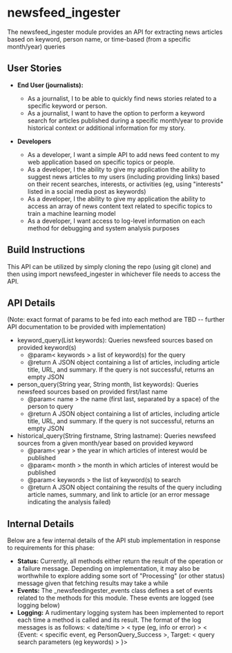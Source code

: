 # newsfeed_ingester
The newsfeed_ingester module provides an API for extracting news articles based on keyword, person name, or time-based (from a specific month/year) queries

## User Stories
- **End User (journalists):**
    - As a journalist, I to be able to quickly find news stories related to a specific keyword or person. 
    - As a journalist, I want to have the option to perform a keyword search for articles published during a specific month/year to provide historical context or additional information for my story.

- **Developers**
    - As a developer, I want a simple API to add news feed content to my web application based on specific topics or people.
    - As a developer, I the ability to give my application the ability to suggest news articles to my users (including providing links) based on their recent searches, interests, or activities (eg, using "interests" listed in a social media post as keywords) 
    - As a developer, I the ability to give my application the ability to access an array of news content text related to specific topics to train a machine learning model
    - As a developer, I want access to log-level information on each method for debugging and system analysis purposes

## Build Instructions
This API can be utilized by simply cloning the repo (using git clone) and then using import newsfeed_ingester in whichever file needs to access the API.

## API Details
(Note: exact format of params to be fed into each method are TBD -- further API documentation to be provided with implementation)
- keyword_query(List keywords): Queries newsfeed sources based on provided keyword(s) 
    - @param< keywords > a list of keyword(s) for the query 
    - @return A JSON object containing a list of articles, including article title, URL, and summary. If the query is not successful, returns an empty JSON
- person_query(String year, String month, list keywords): Queries newsfeed sources based on provided first/last name 
    - @param< name > the name (first last, separated by a space) of the person to query
    - @return A JSON object containing a list of articles, including article title, URL, and summary. If the query is not successful, returns an empty JSON
- historical_query(String firstname, String lastname): Queries newsfeed sources from a given month/year based on provided keyword
    - @param< year > the year in which articles of interest would be published
    - @param< month > the month in which articles of interest would be published
    - @param< keywords > the list of keyword(s) to search
    - @return A JSON object containing the results of the query including article names, summary, and link to article (or an error message indicating the analysis failed)

## Internal Details
Below are a few internal details of the API stub implementation in response to requirements for this phase:
- **Status:** Currently, all methods either return the result of the operation or a failure message. Depending on implementation, it may also be worthwhile to explore adding some sort of "Processing" (or other status) message given that fetching results may take a while
- **Events:** The _newsfeedingester_events class defines a set of events related to the methods for this module. These events are logged (see logging below)
- **Logging:** A rudimentary logging system has been implemented to report each time a method is called and its result. The format of the log messages is as follows: < date/time > < type (eg, info or error) > < {Event: < specific event, eg PersonQuery_Success >, Target: < query search parameters (eg keywords) > }>
